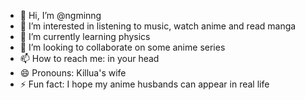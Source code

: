 - 👋 Hi, I’m @ngminng
- 👀 I’m interested in listening to music, watch anime and read manga
- 🌱 I’m currently learning physics
- 💞️ I’m looking to collaborate on some anime series
- 📫 How to reach me: in your head
- 😄 Pronouns: Killua's wife
- ⚡ Fun fact: I hope my anime husbands can appear in real life
<!---
ngminng/ngminng is a ✨ special ✨ repository because its `README.md` (this file) appears on your GitHub profile.
You can click the Preview link to take a look at your changes.
--->
